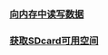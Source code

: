 ### [向内存中读写数据](https://github.com/ningbaoqi/DataSave/commit/6bdcd1e011314d845c1db12452a1c06e80843a8a)
### [获取SDcard可用空间](https://github.com/ningbaoqi/DataSave/commit/0e32cae21c7e0a31b743c1c7cbe75fc88dc55bc9)
